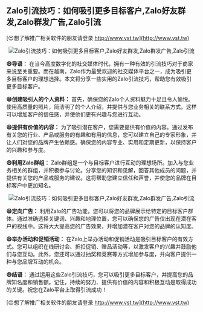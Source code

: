 ## **Zalo引流技巧：如何吸引更多目标客户,Zalo好友群发,Zalo群发广告,Zalo引流**

[😍想了解推广相关软件的朋友请登录 http://www.vst.tw](http://www.vst.tw)

 <center><img src="https://vst.tw/MP4/tuiguang/png/2.png" alt="Zalo引流技巧：如何吸引更多目标客户,Zalo好友群发,Zalo群发广告,Zalo引流"></center>

**😄导语：**
在当今高度数字化的社交媒体时代，拥有一种有效的引流技巧对于商家来说至关重要。而在越南，Zalo作为最受欢迎的社交媒体平台之一，成为吸引更多目标客户的理想选择。本文将分享一些实用的Zalo引流技巧，帮助您有效吸引更多目标客户。

**😄创建吸引人的个人资料：**
首先，确保您的Zalo个人资料魅力十足且令人愉悦。使用高质量的照片，简洁明了的个人介绍，并提供与您业务相关的联系方式。这样可以增加客户的信任感，并使他们更有兴趣与您进行互动。

**😄提供有价值的内容：**
为了吸引潜在客户，您需要提供有价值的内容。通过发布有关您的行业、产品或服务的有趣和有用的信息，您可以建立自己的专家形象，并让人们对您的品牌产生依赖感。确保您的内容专业、实用和定期更新，以保持客户的兴趣和参与度。

**😄利用Zalo群组：**
Zalo群组是一个与目标客户进行互动的理想场所。加入与您业务相关的群组，并积极参与讨论。分享您的知识和见解，回答其他成员的问题，并提供有关您的产品或服务的建议。这将帮助您建立信任和声誉，并使您的品牌在目标客户中更加知名。

 <center><img src="https://vst.tw/MP4/tuiguang/png/5.png" alt="Zalo引流技巧：如何吸引更多目标客户,Zalo好友群发,Zalo群发广告,Zalo引流"></center>

**😄定向广告：**
利用Zalo的广告功能，您可以将您的品牌展示给特定的目标客户群体。通过准确选择关键词、兴趣和地理位置，您可以确保您的广告仅出现在潜在客户的视线中。这将大大提高您的广告效果，并增加潜在客户对您的品牌的认知度。

**😄举办活动和促销活动：**
在Zalo上举办活动和促销活动是吸引目标客户的有效方式。您可以组织在线研讨会、折扣促销、赠品活动等，以激发客户的兴趣并鼓励他们与您互动。此外，您还可以通过抽奖和竞赛等方式增加参与度，并向客户提供一种与您品牌互动的机会。

**😄结语：**
通过运用这些Zalo引流技巧，您可以吸引更多目标客户，并提高您的品牌知名度和销售额。记住，持续的努力、提供有价值的内容和积极互动是取得成功的关键。祝您在Zalo平台上取得引流成功！

[😍想了解推广相关软件的朋友请登录 http://www.vst.tw](http://www.vst.tw)



